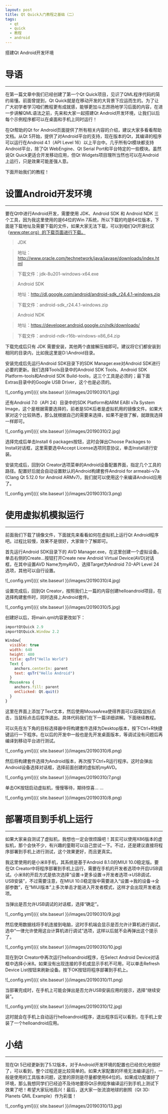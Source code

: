 ```yaml
---
layout: post
title: Qt Quick入门教程之基础（二）
tags:
  - qt
  - quick
  - 教程
  - android
---
```


搭建Qt Android开发环境

# 导语
---
在第一篇文章中我们已经创建了第一个Qt Quick项目，见识了QML程序代码的简约易懂。前面曾提到，Qt Quick就是在移动开发的大背景下应运而生的。为了让广大初学者学习咱们教程更有成就感，能够更加斗志昂扬地学习后面的内容，在进一步讲解QML语法之前，先来和大家一起搭建Qt Android开发环境，让我们以后每个示例程序都可以在桌面和手机上同时运行！

在Qt帮助的Qt for Android页面提供了所有相关内容的介绍，建议大家多看看帮助文档。从Qt 5开始，提供了对Android平台的支持，现在版本的Qt，其编译的程序可以运行在Android 4.1（API Level 16）以上平台中。几乎所有Qt模块都支持Android平台，除了Qt WebEngine、Qt Serial Port和平台特定的一些模块。虽然说Qt Quick更适合开发移动应用，但Qt Widgets项目理所当然也可以在Android上运行，只是效果可能差强人意。

下面开始我们的教程！

# 设置Android开发环境
---
要在Qt中进行Android开发，需要使用 JDK、Android SDK 和 Android NDK 三个工具，因为我这里使用的是64位的Win 7系统，所以下载的均是64位版本，下面是下载地址及需要下载的文件，如果大家无法下载，可以到咱们Qt开源社区（www.qter.org）的下载页面进行下载。
>JDK

>地址：http://www.oracle.com/technetwork/java/javase/downloads/index.html

>下载文件：jdk-8u201-windows-x64.exe

>Android SDK

>地址：http://dl.google.com/android/android-sdk_r24.4.1-windows.zip

>下载文件：android-sdk_r24.4.1-windows.zip

>Android NDK

>地址：https://developer.android.google.cn/ndk/downloads/

>下载文件：android-ndk-r16b-windows-x86_64.zip

下载完成后只有 JDK 需要安装，其他两个直接解压缩即可。建议将它们都安装到相同的目录内，比如我这里是D:\Android目录。

安装完成后先运行Android SDK目录下的SDK Manager.exe对Android SDK进行必要的更新。我们选择Tools目录中的Android SDK Tools、Android SDK Platform-tools和Android SDK Build-tools，这三个工具是必须的；最下面Extras目录中的Google USB Driver，这个也是必须的。

![_config.yml]({{ site.baseurl }}/images/20190310/1.jpg)

还有Android 7.0（API 24）目录中的SDK Platform和ARM EABI v7a System Image，这个是根据需要选择的，前者是SDK后者是虚拟机用的镜像文件。如果大家对这个比较熟悉，那么就根据自己的需要来选择，如果不是很了解，就跟我选择一样即可。

![_config.yml]({{ site.baseurl }}/images/20190310/2.jpg)

选择完成后单击Install 6 packages按钮，这时会弹出Choose Packages to Install对话框，这里需要选中Accept License选项同意协议，单击Install进行安装。

安装完成后，回到Qt Creator选项菜单的Android设备配置界面，指定几个工具的路径。配置好后就会自动设置默认的Android构建套件Android for armeabi-v7a (Clang Qt 5.12.0 for Android ARMv7)，我们就可以使用这个来编译Android应用了。

![_config.yml]({{ site.baseurl }}/images/20190310/3.png)

# 使用虚拟机模拟运行
---
前面我们下载了镜像文件，下面就先来看看如何在虚拟机上运行Qt Android程序吧。过程比较慢，效果不是很好，大家做个了解即可。

首先运行Android SDK目录下的 AVD Manager.exe，在这里创建一个虚拟设备。单击右侧的Create...按钮打开Create new Android Virtual Device(AVD)对话框，在其中设置AVD Name为myAVD，选择Target为Android 7.0-API Level 24选项，其他可以自行设置。

![_config.yml]({{ site.baseurl }}/images/20190310/4.jpg)

设置完成后，回到Qt Creator，按照我们上一篇的内容创建helloandroid项目，在选择构建套件时，同时选择上Android套件。

![_config.yml]({{ site.baseurl }}/images/20190310/5.jpg)

创建好以后，将main.qml内容更改如下：
```qml
importQtQuick 2.9
importQtQuick.Window 2.2

Window{     
  visible: true     
  width: 640    
  height: 480    
  title: qsTr("Hello World")     
  Text {         
    anchors.centerIn: parent         
    text: qsTr("Hello Android")     
  }     
  MouseArea {         
    anchors.fill: parent         
    onClicked: Qt.quit()     
  } 
}
```

这里在界面上添加了Text文本，然后使用MouseArea使得界面可以获取鼠标点击，当鼠标点击后程序退出。具体代码我们在下一篇详细讲解。下面继续教程。

可以先在左下角的目标选择器中将构建套件选择为Desktop版本，按下Ctrl+R快捷键运行一下程序。在以后的开发中一般也是先开发桌面版本，等调试没有问题后再编译到移动平台进行测试。

![_config.yml]({{ site.baseurl }}/images/20190310/6.png)

然后将构建套件选择为Android版本，再次按下Ctrl+R运行程序。这时会弹出Android设备选择对话框，选择前面创建的虚拟机myAVD。

![_config.yml]({{ site.baseurl }}/images/20190310/7.png)

单击OK按钮启动虚拟机，慢慢等待，期待惊喜... ...

![_config.yml]({{ site.baseurl }}/images/20190310/8.png)

# 部署项目到手机上运行
---
如果大家亲自测试了虚拟机，我想也一定会很烦躁吧！其实可以使用X86版本的虚拟机，那个会快不少，有兴趣的童鞋可以自己尝试一下。不过，还是建议直接将程序部署到手机上进行测试，这个效果更好，而且更真实。

我这里使用的是小米8手机，其系统是基于Android 8.1.0的MIUI 10.0稳定版。要在Qt Creator中将程序部署到手机上运行，需要在手机的开发者选项中开启USB调试。小米8的开启方式是依次选择“设置→更多设置→开发者选项→USB调试、USB安装”，不过需要注意，在MIUI 10.0稳定版中需要进入“设置→我的设备→全部参数”，在“MIUI版本”上多次单击才能进入开发者模式，这样才会出现开发者选项。

当弹出是否允许USB调试的对话框，选择“确定”。

![_config.yml]({{ site.baseurl }}/images/20190310/9.jpg)

然后使用数据线将手机连接到电脑，这时手机端会显示是否允许计算机进行调试，选中“一律允许使用这台计算机进行调试”选项，这样以后就不会再弹出这个提示了。

![_config.yml]({{ site.baseurl }}/images/20190310/10.jpg)

现在到Qt Creator中再次运行helloandroid程序，在Select Android Device对话框中选择小米8。如果没有出现连接的手机或显示手机不可用，可以单击Refresh Device List按钮来刷新设备。按下OK按钮将程序部署到手机上。

![_config.yml]({{ site.baseurl }}/images/20190310/11.png)

当部署完成时，在手机上可能会弹出是否允许USB安装应用的提示，选择“继续安装”。

![_config.yml]({{ site.baseurl }}/images/20190310/12.jpg)

这时就会在手机上自动运行helloandroid程序，退出程序后可以看到，在手机上安装了一个helloandroid应用。

# 小结
---
现在Qt 5已经更新到了5.12版本，对于Android开发环境的配置也已经优化地很好了，可以看到，整个过程还是比较简单的。如果大家配置的环境无法编译运行，一般是使用的工具版本问题，这里的原则是尽量都使用64位的。如果成功配置好了环境，那么我想同学们已经迫不及待地要将Qt示例程序编译运行到手机上测试下效果了吧！希望大家玩地高兴！最后，送大家一张流浪地球的剧照（Qt 3D: Planets QML Example）作为彩蛋！

![_config.yml]({{ site.baseurl }}/images/20190310/13.jpg)






